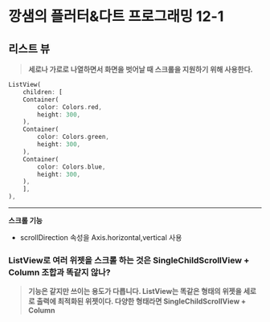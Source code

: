 # 깡샘의 플러터&다트 프로그래밍 12-1

## 리스트 뷰
> **세로나 가로로 나열하면서 화면을 벗어날 때 스크롤을 지원하기 위해 사용한다.**

```dart
ListView(
    children: [
    Container(
        color: Colors.red,
        height: 300,
    ),
    Container(
        color: Colors.green,
        height: 300,
    ),
    Container(
        color: Colors.blue,
        height: 300,
    ),
    ],
),
```
---
**스크롤 기능**
- scrollDirection 속성을 Axis.horizontal,vertical 사용

### **ListView로 여러 위젯을 스크롤 하는 것은 SingleChildScrollView + Column 조합과 똑같지 않나?**
> **기능은 같지만 쓰이는 용도가 다릅니다. ListView는 똑같은 형태의 위젯을 세로로 출력에 최적화된 위젯이다.
다양한 형태라면 SingleChildScrollView + Column**